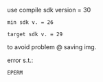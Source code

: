 use compile sdk version = 30

	min sdk v. = 26
	
	target sdk v. = 29

to avoid problem @ saving img.

error s.t.:

`EPERM`

